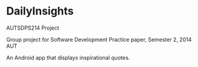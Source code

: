 DailyInsights
=============

AUTSDPS214 Project

Group project for Software Development Practice paper, Semester 2, 2014 AUT

An Android app that displays inspirational quotes.
